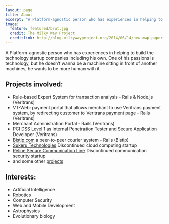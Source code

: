 ```yaml
---
layout: page
title: About
excerpt: "A Platform-agnostic person who has experiences in helping to build the technology startup companies including his own. One of his passions is technology, but he doesn’t wanna be a machine sitting in front of another machines, he wants to be more human with it."
image:
  feature: featured/brut.jpg
  credit: The Milky Way Project
  creditlink: http://blog.milkywayproject.org/2014/06/14/new-mwp-paper-outlines-the-powerful-synergy-between-citizens-scientists-professional-scientists-and-machine-learning/
---
```


A Platform-agnostic person who has experiences in helping to build the technology startup companies including his own. One of his passions is technology, but he doesn’t wanna be a machine sitting in front of another machines, he wants to be more human with it.

## Projects involved:

* Rule-based Expert System for transaction analysis - Rails & Node.js (Veritrans)
* VT-Web: payment portal that allows merchant to use Veritrans payment system, by redirecting customer to Veritrans payment page - Rails (Veritrans)
* Merchant Administration Portal - Rails (Veritrans)
* PCI DSS Level 1 as Internal Penetration Tester and Secure Application Developer (Veritrans)
* [Bistip.com](http://www.bistip.com) a peer-to-peer courier system - Rails (Bistip)
* [Sukeru Technologies](http://bit.ly/SukeruDemo) Discontinued cloud computing startup
* [Reline Secure Communication Line](http://bit.ly/RelineDemo) Discontinued communication security startup
* and some other [projects](https://www.linkedin.com/in/panggi)

## Interests:

* Artificial Intelligence
* Robotics
* Computer Security
* Web and Mobile Development
* Astrophysics
* Evolutionary biology
